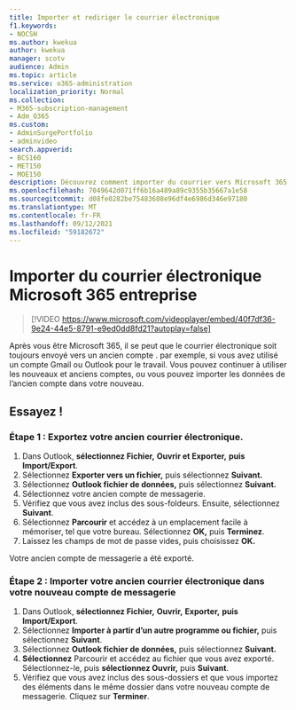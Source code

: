```yaml
---
title: Importer et rediriger le courrier électronique
f1.keywords:
- NOCSH
ms.author: kwekua
author: kwekua
manager: scotv
audience: Admin
ms.topic: article
ms.service: o365-administration
localization_priority: Normal
ms.collection:
- M365-subscription-management
- Adm_O365
ms.custom:
- AdminSurgePortfolio
- adminvideo
search.appverid:
- BCS160
- MET150
- MOE150
description: Découvrez comment importer du courrier vers Microsoft 365 entreprise.
ms.openlocfilehash: 7049642d071ff6b16a489a89c9355b35667a1e58
ms.sourcegitcommit: d08fe0282be75483608e96df4e6986d346e97180
ms.translationtype: MT
ms.contentlocale: fr-FR
ms.lasthandoff: 09/12/2021
ms.locfileid: "59182672"
---
```

# <a name="import-email-to-microsoft-365-for-business"></a>Importer du courrier électronique Microsoft 365 entreprise 

> [!VIDEO https://www.microsoft.com/videoplayer/embed/40f7df36-9e24-44e5-8791-e9ed0dd8fd21?autoplay=false]

Après vous être Microsoft 365, il se peut que le courrier électronique soit toujours envoyé vers un ancien compte . par exemple, si vous avez utilisé un compte Gmail ou Outlook pour le travail. Vous pouvez continuer à utiliser les nouveaux et anciens comptes, ou vous pouvez importer les données de l’ancien compte dans votre nouveau.

## <a name="try-it"></a>Essayez !

### <a name="step-1-export-your-old-email"></a>Étape 1 : Exportez votre ancien courrier électronique.

1. Dans Outlook, **sélectionnez Fichier,** **Ouvrir et Exporter,** **puis Import/Export**.
2. Sélectionnez **Exporter vers un fichier,** puis sélectionnez **Suivant.**
3. Sélectionnez **Outlook fichier de données,** puis sélectionnez **Suivant.**
4. Sélectionnez votre ancien compte de messagerie.
5. Vérifiez que vous avez inclus des sous-foldeurs. Ensuite, sélectionnez **Suivant**.
6. Sélectionnez **Parcourir** et accédez à un emplacement facile à mémoriser, tel que votre bureau. Sélectionnez **OK,** puis **Terminez**.
7. Laissez les champs de mot de passe vides, puis choisissez **OK.**

 Votre ancien compte de messagerie a été exporté.

### <a name="step-2-import-your-old-email-into-your-new-email-account"></a>Étape 2 : Importer votre ancien courrier électronique dans votre nouveau compte de messagerie

1. Dans Outlook, **sélectionnez Fichier,** **Ouvrir,** **Exporter,** **puis Import/Export**.
2. Sélectionnez **Importer à partir d’un autre programme ou fichier,** puis sélectionnez **Suivant**.
3. Sélectionnez **Outlook fichier de données,** puis sélectionnez **Suivant.**
4. **Sélectionnez** Parcourir et accédez au fichier que vous avez exporté. Sélectionnez-le, puis **sélectionnez Ouvrir,** puis **Suivant**.
5. Vérifiez que vous avez inclus des sous-dossiers et que vous importez des éléments dans le même dossier dans votre nouveau compte de messagerie. Cliquez sur **Terminer**.
